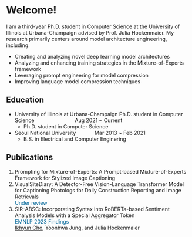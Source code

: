 <style>
r { color: Red }
o { color: Orange }
g { color: Green }
c { color: Cyan }
b { color: Blue }
customb { color: #006699 }
</style>

# Welcome!
I am a third-year Ph.D. student in Computer Science at the University of Illinois at Urbana-Champaign advised by Prof. Julia Hockenmaier. My research primarily centers around model architecture engineering, including: 
- Creating and analyzing novel deep learning model architectures
- Analyzing and enhancing training strategies in the Mixture-of-Experts framework
- Leveraging prompt engineering for model compression
- Improving language model compression techniques

## Education
- University of Illinois at Urbana-Champaign Ph.D. student in Computer Science &nbsp;&nbsp;&nbsp;&nbsp;&nbsp;&nbsp;&nbsp;&nbsp;&nbsp;&nbsp;&nbsp;&nbsp;&nbsp;&nbsp;&nbsp;&nbsp;&nbsp;&nbsp;&nbsp;&nbsp;&nbsp;&nbsp;&nbsp;&nbsp;&nbsp;&nbsp; Aug 2021 ~ Current
  - Ph.D. student in Computer Science								       		
- Seoul National University  &nbsp;&nbsp;&nbsp;&nbsp;&nbsp;&nbsp;&nbsp;&nbsp;&nbsp;&nbsp;&nbsp; Mar 2013 ~ Feb 2021
  - B.S. in Electrical and Computer Enginering



## Publications
1. Prompting for Mixture-of-Experts: A Prompt-based Mixture-of-Experts Framework for Stylized Image Captioning
2. VisualSiteDiary: A Detector-Free Vision-Language Transformer Model for Captioning Photologs for Daily Construction Reporting and Image Retrievals<br>
   <customb>Under review</customb>  
3. SIR-ABSC: Incorporating Syntax into RoBERTa-based Sentiment Analysis Models with a Special Aggregator Token<br>
   <customb>EMNLP 2023 Findings</customb> <br><u>Ikhyun Cho</u>, Yoonhwa Jung, and Julia Hockenmaier 
